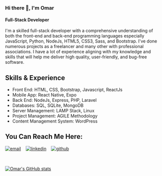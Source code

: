 <!-- ![Full-Stack Web Developer](https://github.com/omarchouman/omarchouman/blob/main/Github%20Banner.jpg) -->

### Hi there 👋, I'm Omar 
#### Full-Stack Developer


I'm a skilled full-stack developer with a comprehensive understanding of both the front-end and back-end programming languages especially JavaScript, Python, NodeJs, HTML5, CSS3, Sass, and Bootstrap. I've done numerous projects as a freelancer and many other with professional associations. I have a lot of experience aligning with my knowledge and skills that will help me deliver high quality, user-friendly, and bug-free software.

## Skills & Experience
- Front End: HTML, CSS, Bootstrap, Javascript, ReactJs
- Mobile App: React Native, Expo
- Back End: NodeJs, Express, PHP, Laravel
- Databases: SQL, SQLite, MongoDB
- Server Management: LAMP Stack, Linux
- Project Management: AGILE Methodology
- Content Management System: WordPress



## You Can Reach Me Here:
[![email](https://user-images.githubusercontent.com/25087769/87174308-a4680f00-c2df-11ea-90b0-5fa1fa76d2f1.png)](mailto:omar.chouman0@gmail.com) &nbsp;&nbsp;
[![linkedin](https://user-images.githubusercontent.com/25087769/87172072-530a5080-c2dc-11ea-8e2c-8ee4dbf3394b.png)](https://www.linkedin.com/in/omar-chouman-3805a1183/) &nbsp;&nbsp;
[![github](https://user-images.githubusercontent.com/25087769/87176037-2c4f1880-c2e2-11ea-8a13-41c90b711b9f.png)](https://omarchouman.github.io/) &nbsp;&nbsp;

<br/><br/>
[![Omar's GitHub stats](https://github-readme-stats.vercel.app/api?username=omarchouman)](https://github.com/anuraghazra/github-readme-stats)

